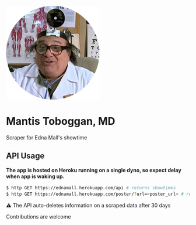 ![Mantis Toboggan](https://raw.githubusercontent.com/moe-szyslak/Mantis-Toboggan/master/Mantis-Toboggan.png "Mantis Toboggan")

# Mantis Toboggan, MD
Scraper for Edna Mall's showtime

## API Usage
**The app is hosted on Heroku running on a single dyno, so expect delay when app is waking up.**

```bash
$ http GET https://ednamall.herokuapp.com/api # returns showtimes
$ http GET https://ednamall.herokuapp.com/poster/?url=<poster_url> # returns base64 encoding of image
```

⚠️ The API auto-deletes information on a scraped data after 30 days

Contributions are welcome
